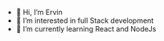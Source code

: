- 👋 Hi, I’m Ervin
- 👀 I’m interested in full Stack development
- 🌱 I’m currently learning React and NodeJs


